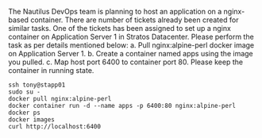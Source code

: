 The Nautilus DevOps team is planning to host an application on a nginx-based container. There are number of tickets already been created for similar tasks. One of the tickets has been assigned to set up a nginx container on Application Server 1 in Stratos Datacenter. Please perform the task as per details mentioned below:
a. Pull nginx:alpine-perl docker image on Application Server 1.
b. Create a container named apps using the image you pulled.
c. Map host port 6400 to container port 80. Please keep the container in running state.

```
ssh tony@stapp01
sudo su -
docker pull nginx:alpine-perl
docker container run -d --name apps -p 6400:80 nginx:alpine-perl
docker ps
docker images
curl http://localhost:6400
```